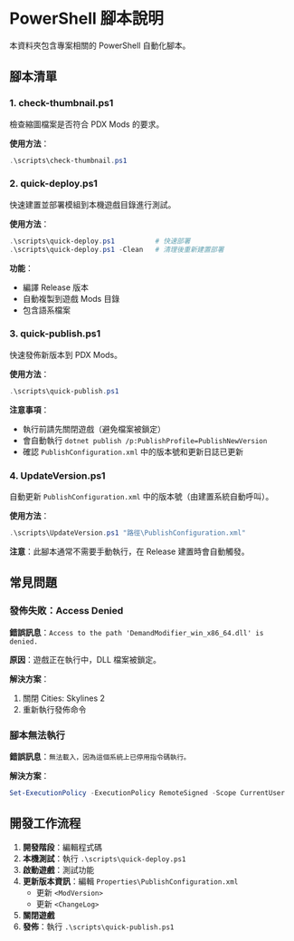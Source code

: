 # PowerShell 腳本說明

本資料夾包含專案相關的 PowerShell 自動化腳本。

## 腳本清單

### 1. check-thumbnail.ps1
檢查縮圖檔案是否符合 PDX Mods 的要求。

**使用方法**：
```powershell
.\scripts\check-thumbnail.ps1
```

### 2. quick-deploy.ps1
快速建置並部署模組到本機遊戲目錄進行測試。

**使用方法**：
```powershell
.\scripts\quick-deploy.ps1          # 快速部署
.\scripts\quick-deploy.ps1 -Clean   # 清理後重新建置部署
```

**功能**：
- 編譯 Release 版本
- 自動複製到遊戲 Mods 目錄
- 包含語系檔案

### 3. quick-publish.ps1
快速發佈新版本到 PDX Mods。

**使用方法**：
```powershell
.\scripts\quick-publish.ps1
```

**注意事項**：
- 執行前請先關閉遊戲（避免檔案被鎖定）
- 會自動執行 `dotnet publish /p:PublishProfile=PublishNewVersion`
- 確認 `PublishConfiguration.xml` 中的版本號和更新日誌已更新

### 4. UpdateVersion.ps1
自動更新 `PublishConfiguration.xml` 中的版本號（由建置系統自動呼叫）。

**使用方法**：
```powershell
.\scripts\UpdateVersion.ps1 "路徑\PublishConfiguration.xml"
```

**注意**：此腳本通常不需要手動執行，在 Release 建置時會自動觸發。

## 常見問題

### 發佈失敗：Access Denied
**錯誤訊息**：`Access to the path 'DemandModifier_win_x86_64.dll' is denied.`

**原因**：遊戲正在執行中，DLL 檔案被鎖定。

**解決方案**：
1. 關閉 Cities: Skylines 2
2. 重新執行發佈命令

### 腳本無法執行
**錯誤訊息**：`無法載入，因為這個系統上已停用指令碼執行。`

**解決方案**：
```powershell
Set-ExecutionPolicy -ExecutionPolicy RemoteSigned -Scope CurrentUser
```

## 開發工作流程

1. **開發階段**：編輯程式碼
2. **本機測試**：執行 `.\scripts\quick-deploy.ps1`
3. **啟動遊戲**：測試功能
4. **更新版本資訊**：編輯 `Properties\PublishConfiguration.xml`
   - 更新 `<ModVersion>`
   - 更新 `<ChangeLog>`
5. **關閉遊戲**
6. **發佈**：執行 `.\scripts\quick-publish.ps1`
